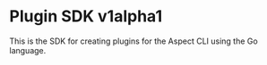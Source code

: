 # Plugin SDK v1alpha1

This is the SDK for creating plugins for the Aspect CLI using the Go language.
